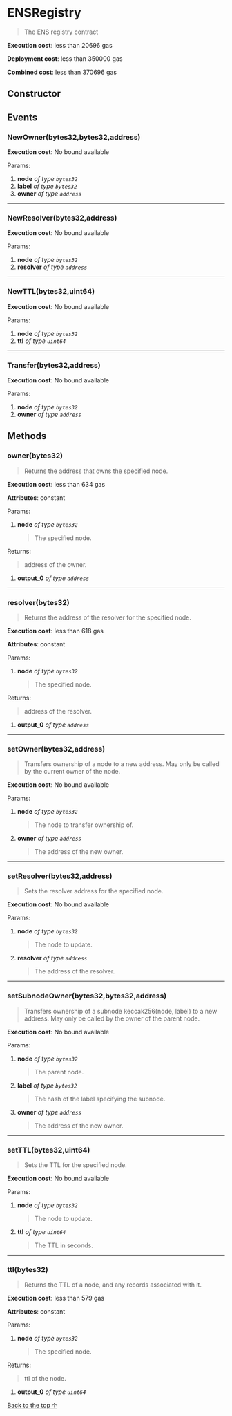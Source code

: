 # ENSRegistry
> The ENS registry contract


**Execution cost**: less than 20696 gas

**Deployment cost**: less than 350000 gas

**Combined cost**: less than 370696 gas

## Constructor




## Events
### NewOwner(bytes32,bytes32,address)


**Execution cost**: No bound available


Params:

1. **node** *of type `bytes32`*
2. **label** *of type `bytes32`*
3. **owner** *of type `address`*

--- 
### NewResolver(bytes32,address)


**Execution cost**: No bound available


Params:

1. **node** *of type `bytes32`*
2. **resolver** *of type `address`*

--- 
### NewTTL(bytes32,uint64)


**Execution cost**: No bound available


Params:

1. **node** *of type `bytes32`*
2. **ttl** *of type `uint64`*

--- 
### Transfer(bytes32,address)


**Execution cost**: No bound available


Params:

1. **node** *of type `bytes32`*
2. **owner** *of type `address`*


## Methods
### owner(bytes32)
>
> Returns the address that owns the specified node.


**Execution cost**: less than 634 gas

**Attributes**: constant


Params:

1. **node** *of type `bytes32`*

    > The specified node.


Returns:

> address of the owner.

1. **output_0** *of type `address`*

--- 
### resolver(bytes32)
>
> Returns the address of the resolver for the specified node.


**Execution cost**: less than 618 gas

**Attributes**: constant


Params:

1. **node** *of type `bytes32`*

    > The specified node.


Returns:

> address of the resolver.

1. **output_0** *of type `address`*

--- 
### setOwner(bytes32,address)
>
> Transfers ownership of a node to a new address. May only be called by the current owner of the node.


**Execution cost**: No bound available


Params:

1. **node** *of type `bytes32`*

    > The node to transfer ownership of.

2. **owner** *of type `address`*

    > The address of the new owner.



--- 
### setResolver(bytes32,address)
>
> Sets the resolver address for the specified node.


**Execution cost**: No bound available


Params:

1. **node** *of type `bytes32`*

    > The node to update.

2. **resolver** *of type `address`*

    > The address of the resolver.



--- 
### setSubnodeOwner(bytes32,bytes32,address)
>
> Transfers ownership of a subnode keccak256(node, label) to a new address. May only be called by the owner of the parent node.


**Execution cost**: No bound available


Params:

1. **node** *of type `bytes32`*

    > The parent node.

2. **label** *of type `bytes32`*

    > The hash of the label specifying the subnode.

3. **owner** *of type `address`*

    > The address of the new owner.



--- 
### setTTL(bytes32,uint64)
>
> Sets the TTL for the specified node.


**Execution cost**: No bound available


Params:

1. **node** *of type `bytes32`*

    > The node to update.

2. **ttl** *of type `uint64`*

    > The TTL in seconds.



--- 
### ttl(bytes32)
>
> Returns the TTL of a node, and any records associated with it.


**Execution cost**: less than 579 gas

**Attributes**: constant


Params:

1. **node** *of type `bytes32`*

    > The specified node.


Returns:

> ttl of the node.

1. **output_0** *of type `uint64`*

[Back to the top ↑](#ensregistry)
